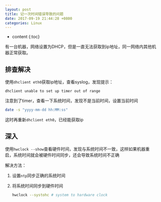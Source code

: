 ```yaml
---
layout: post
title: 记一次时间错误导致的问题
date: 2017-09-19 21:44:28 +0800
categories: Linux
---
```


* content
{:toc}

有一台机器，网络设置为DHCP，但是一直无法获取到ip地址，同一网络内其他机器正常获取。




## 排查解决

使用`dhclient eth0`获取ip地址，查看syslog，发现提示：

```
dhclient unable to set up timer out of range
```

注意到了timer，查看一下系统时间，发现不是当前时间，设置当前时间

```bash
date -s "yyyy-mm-dd hh:MM:ss"
```

这时再重新`dhclient eth0`，已经能获取ip

## 深入

使用`hwclock --show`查看硬件时间，发现与系统时间不一致，这样如果机器重启，系统时间就会被硬件时间同步，还会导致系统时间不正确

解决方法：

1. 设置`ntp`同步正确的系统时间

1. 将系统时间同步到硬件时间

    ```bash
    hwclock --systohc # system to hardware clock
    ```
